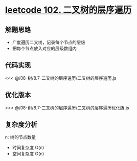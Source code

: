 # [leetcode 102. 二叉树的层序遍历](https://leetcode.cn/problems/binary-tree-inorder-traversal/submissions/671847435/)

## 解题思路

- 广度遍历二叉树，记录每个节点的层级
- 把每个节点放入对应的层级数组内

## 代码实现

<<< @/08-树/8.7-二叉树的层序遍历/二叉树的层序遍历.js

## 优化版本

<<< @/08-树/8.7-二叉树的层序遍历/二叉树的层序遍历优化版.js

## 复杂度分析

n: 树的节点数量

- 时间复杂度 O(n)
- 空间复杂度 O(n)